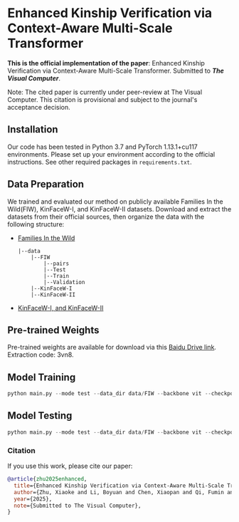 # Enhanced Kinship Verification via Context-Aware Multi-Scale Transformer

**This is the official implementation of the paper**: Enhanced Kinship Verification via Context-Aware Multi-Scale Transformer. Submitted to ***The Visual Computer***. 

Note: The cited paper is currently under peer-review at The Visual Computer. This citation is provisional and subject to the journal's acceptance decision.

## Installation

Our code has been tested in Python 3.7 and PyTorch 1.13.1+cu117 environments. Please set up your environment according to the official instructions. See other required packages in `requirements.txt`.



## Data Preparation

We trained and evaluated our method on publicly available Families In the Wild(FIW), KinFaceW-I, and KinFaceW-II datasets. Download and extract the datasets from their official sources, then organize the data with the following structure:

- [Families In the Wild](https://github.com/visionjo/fiw)

      |--data                         
          |--FIW           
              |--pairs
              |--Test
              |--Train
              |--Validation    
          |--KinFaceW-I
          |--KinFaceW-II
  
- [KinFaceW-I, and KinFaceW-II](https://www.kinfacew.com/datasets.html)

  

## Pre-trained Weights

Pre-trained weights are available for download via this [Baidu Drive link](https://pan.baidu.com/s/1wUsqQJgslMlOEzL83XBsaA). Extraction code: 3vn8.



## Model Training

```python
python main.py --mode test --data_dir data/FIW --backbone vit --checkpoint checkpoints/model_best.pth --output_csv results/predictions.csv
```



## Model Testing

```python
python main.py --mode test --data_dir data/FIW --backbone vit --checkpoint checkpoints/model_best.pth --output_csv results/predictions.csv
```

### Citation

If you use this work, please cite our paper:

```bibtex
@article{zhu2025enhanced,  
  title={Enhanced Kinship Verification via Context-Aware Multi-Scale Transformer},  
  author={Zhu, Xiaoke and Li, Boyuan and Chen, Xiaopan and Qi, Fumin and Yuan, Caihong and Jing, Xiao-Yuan},    
  year={2025}, 
  note={Submitted to The Visual Computer},
}  
```